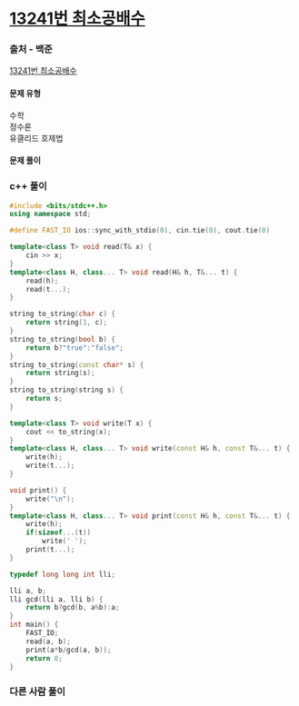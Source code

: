 # [13241번 최소공배수](https://www.acmicpc.net/problem/13241)

### 출처 - 백준
[13241번 최소공배수](https://www.acmicpc.net/problem/13241)

#### 문제 유형
수학  
정수론  
유클리드 호제법

#### 문제 풀이

### c++ 풀이
```c++
#include <bits/stdc++.h>
using namespace std;

#define FAST_IO ios::sync_with_stdio(0), cin.tie(0), cout.tie(0)

template<class T> void read(T& x) {
	cin >> x;
}
template<class H, class... T> void read(H& h, T&... t) {
	read(h);
	read(t...);
}

string to_string(char c) {
	return string(1, c);
}
string to_string(bool b) {
	return b?"true":"false";
}
string to_string(const char* s) {
	return string(s);
}
string to_string(string s) {
	return s;
}

template<class T> void write(T x) {
	cout << to_string(x);
}
template<class H, class... T> void write(const H& h, const T&... t) {
	write(h);
	write(t...);
}

void print() {
	write("\n");
}
template<class H, class... T> void print(const H& h, const T&... t) {
	write(h);
	if(sizeof...(t))
		write(' ');
	print(t...);
}

typedef long long int lli;

lli a, b;
lli gcd(lli a, lli b) {
    return b?gcd(b, a%b):a;
}
int main() {
    FAST_IO;
    read(a, b);
    print(a*b/gcd(a, b));
	return 0;
}
```

### 다른 사람 풀이
```c++

```